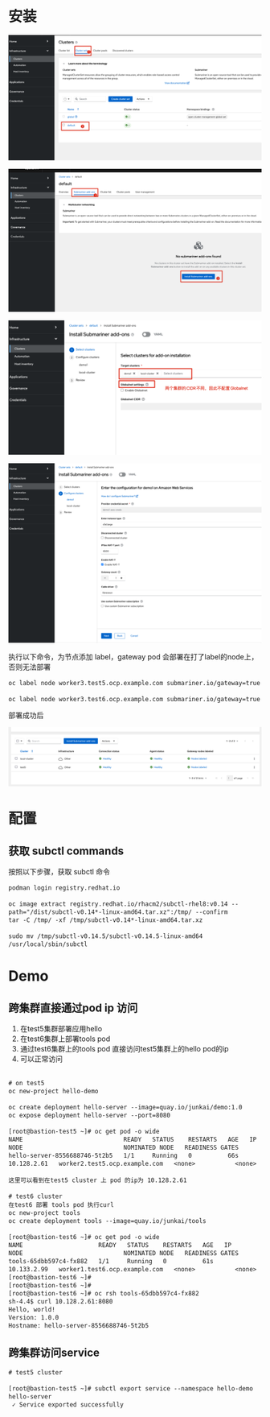 



# 安装



![image-20230625113543397](./submariner.assets/image-20230625113543397.png)



![image-20230625113616356](./submariner.assets/image-20230625113616356.png)



![image-20230625113756502](./submariner.assets/image-20230625113756502.png)



![image-20230625113838300](./submariner.assets/image-20230625113838300.png)



执行以下命令，为节点添加 label，gateway pod 会部署在打了label的node上，否则无法部署

```
oc label node worker3.test5.ocp.example.com submariner.io/gateway=true

oc label node worker3.test6.ocp.example.com submariner.io/gateway=true
```

部署成功后

![image-20230625222554751](./submariner.assets/image-20230625222554751.png)



# 配置



## 获取 subctl commands 

按照以下步骤，获取 subctl 命令

```
podman login registry.redhat.io

oc image extract registry.redhat.io/rhacm2/subctl-rhel8:v0.14 --path="/dist/subctl-v0.14*-linux-amd64.tar.xz":/tmp/ --confirm
tar -C /tmp/ -xf /tmp/subctl-v0.14*-linux-amd64.tar.xz

sudo mv /tmp/subctl-v0.14.5/subctl-v0.14.5-linux-amd64 /usr/local/sbin/subctl
```







# Demo

##  跨集群直接通过pod ip 访问

1. 在test5集群部署应用hello
2. 在test6集群上部署tools pod
3. 通过test6集群上的tools pod 直接访问test5集群上的hello pod的ip
4. 可以正常访问

```

# on test5
oc new-project hello-demo

oc create deployment hello-server --image=quay.io/junkai/demo:1.0
oc expose deployment hello-server --port=8080

[root@bastion-test5 ~]# oc get pod -o wide
NAME                            READY   STATUS    RESTARTS   AGE   IP            NODE                            NOMINATED NODE   READINESS GATES
hello-server-8556688746-5t2b5   1/1     Running   0          66s   10.128.2.61   worker2.test5.ocp.example.com   <none>           <none>

这里可以看到在test5 cluster 上 pod 的ip为 10.128.2.61

# test6 cluster
在test6 部署 tools pod 执行curl 
oc new-project tools
oc create deployment tools --image=quay.io/junkai/tools

[root@bastion-test6 ~]# oc get pod -o wide
NAME                     READY   STATUS    RESTARTS   AGE   IP            NODE                            NOMINATED NODE   READINESS GATES
tools-65dbb597c4-fx882   1/1     Running   0          61s   10.133.2.99   worker1.test6.ocp.example.com   <none>           <none>
[root@bastion-test6 ~]#
[root@bastion-test6 ~]#
[root@bastion-test6 ~]# oc rsh tools-65dbb597c4-fx882
sh-4.4$ curl 10.128.2.61:8080
Hello, world!
Version: 1.0.0
Hostname: hello-server-8556688746-5t2b5

```



## 跨集群访问service



```
# test5 cluster 

[root@bastion-test5 ~]# subctl export service --namespace hello-demo hello-server
 ✓ Service exported successfully

```



